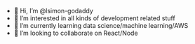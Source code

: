 - 👋 Hi, I’m @lsimon-godaddy
- 👀 I’m interested in all kinds of development related stuff
- 🌱 I’m currently learning data science/machine learning/AWS
- 💞️ I’m looking to collaborate on React/Node

<!---
lsimon-godaddy/lsimon-godaddy is a ✨ special ✨ repository because its `README.md` (this file) appears on your GitHub profile.
You can click the Preview link to take a look at your changes.
--->
